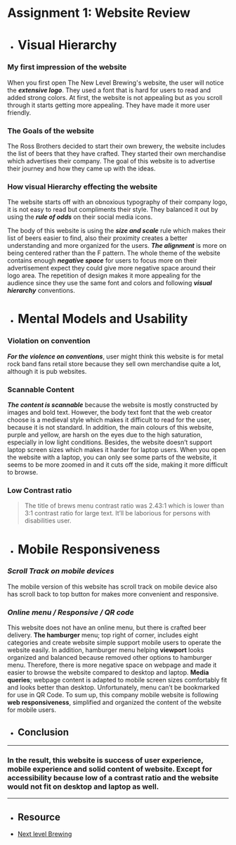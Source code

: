 # Assignment 1: Website Review

+ # Visual Hierarchy
### **My first impression of the website**
When you first open The New Level Brewing's website, the user will notice the **_extensive logo_**. They used a font that is hard for users to read and added strong colors. At first, the website is not appealing but as you scroll through it starts getting more appealing. They have made it more user friendly.  

 ### **The Goals of the website**

The Ross Brothers decided to start their own brewery, the website includes the list of beers that they have crafted. They started their own merchandise which advertises their company. The goal of this website is to advertise their journey and how they came up with the ideas.   

### **How visual Hierarchy effecting the website** 

The website starts off with an obnoxious typography of their company logo, it is not easy to read but compliments their style. They balanced it out by using the  **_rule of odds_** on their social media icons. 


The body of this website is using the **_size and scale_** rule which makes their list of beers easier to find, also their proximity creates a better understanding and more organized for the users. **_The alignment_** is more on being centered rather than the F pattern. The whole theme of the website contains enough **_negative space_** for users to focus more on their advertisement expect they could give more negative space around their logo area. The repetition of design makes it more appealing for the audience since they use the same font and colors and following **_visual hierarchy_** conventions.

+ # Mental Models and Usability

### **Violation on convention**

**_For the violence on conventions_**, user might think this website is for metal rock band fans retail store because they sell own merchandise quite a lot, although it is pub websites.
### **Scannable Content**
**_The content is scannable_** because the website is mostly constructed by images and bold text. However, the body text font that the web creator choose is a medieval style which makes it difficult to read for the user, because it is not standard. In addition, the main colours of this website, purple and yellow, are harsh on the eyes due to the high saturation, especially in low light conditions.  Besides, the website doesn’t support laptop screen sizes which makes it harder for laptop users.  When you open the website with a laptop, you can only see some parts of the website, it seems to be more zoomed in and it cuts off the side, making it more difficult to browse. 

### **Low Contrast ratio**

>The title of brews menu contrast ratio was 2.43:1 which is lower than 3:1 contrast ratio for large text. It’ll be laborious for persons with disabilities user.  

 + # Mobile Responsiveness 

### **_Scroll Track on mobile devices_**
The mobile version of this website has scroll track on mobile device also has scroll back to top button for makes more convenient and responsive. 

### **_Online menu / Responsive / QR code_**
This website does not have an online menu, but there is crafted beer delivery. **The hamburger** menu; top right of corner, includes eight categories and create website simple support mobile users to operate the website easily. In addition, hamburger menu helping **viewport** looks organized and balanced because removed other options to hamburger menu. Therefore, there is more negative space on webpage and made it easier to browse the website compared to desktop and laptop. **Media queries**; webpage content is adapted to mobile screen sizes comfortably fit and looks better than desktop. Unfortunately, menu can’t be bookmarked for use in QR Code. To sum up, this company mobile website is following **web responsiveness**, simplified and organized the content of the website for mobile users. 

+ ## __Conclusion__ 
---
### In the result, this website is success of user experience, mobile experience and solid content of website. Except for accessibility because low of a contrast ratio and the website would not fit on desktop and laptop as well. 

---
 - ## **Resource**
 + [Next level Brewing](https://www.newlevelbrewing.ca/)

 

 